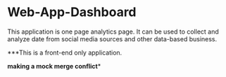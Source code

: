 # Web-App-Dashboard
 

This application is one page analytics page. It can be used  to collect and analyze date from social media sources and other data-based business.

***This is a front-end only application.

**making a mock merge conflict***
